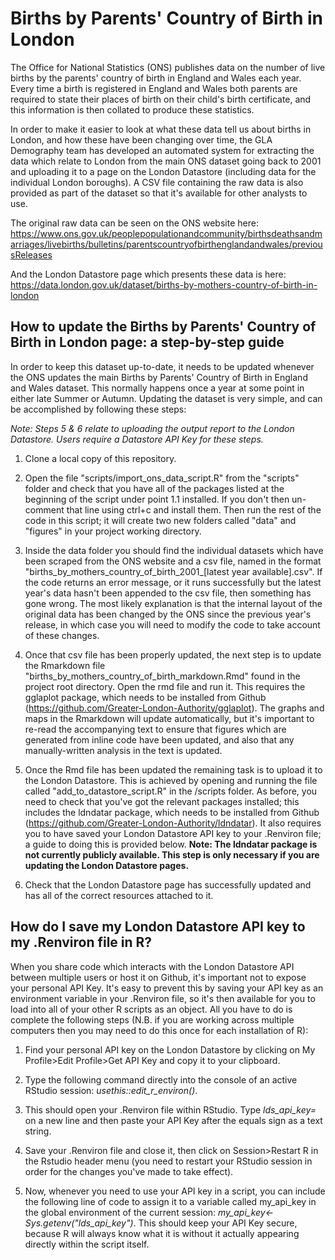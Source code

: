 # Births by Parents' Country of Birth in London

The Office for National Statistics (ONS) publishes data on the number of live births by the parents' country of birth in England and Wales each year. Every time a birth is registered in England and Wales both parents are required to state their places of birth on their child's birth certificate, and this information is then collated to produce these statistics.

In order to make it easier to look at what these data tell us about births in London, and how these have been changing over time, the GLA Demography team has developed an automated system for extracting the data which relate to London from the main ONS dataset going back to 2001 and uploading it to a page on the London Datastore (including data for the individual London boroughs). A CSV file containing the raw data is also provided as part of the dataset so that it's available for other analysts to use. 

The original raw data can be seen on the ONS website here: https://www.ons.gov.uk/peoplepopulationandcommunity/birthsdeathsandmarriages/livebirths/bulletins/parentscountryofbirthenglandandwales/previousReleases

And the London Datastore page which presents these data is here:
https://data.london.gov.uk/dataset/births-by-mothers-country-of-birth-in-london

## How to update the Births by Parents' Country of Birth in London page: a step-by-step guide
In order to keep this dataset up-to-date, it needs to be updated whenever the ONS updates the main Births by Parents' Country of Birth in England and Wales dataset. This normally happens once a year at some point in either late Summer or Autumn. Updating the dataset is very simple, and can be accomplished by following these steps:

*Note: Steps 5 & 6 relate to uploading the output report to the London Datastore. Users require a Datastore API Key for these steps.*

1) Clone a local copy of this repository.

2) Open the file "scripts/import_ons_data_script.R" from the "scripts" folder and check that you have all of the packages listed at the beginning of the script under point 1.1 installed. If you don't then un-comment that line using ctrl+c and install them. Then run the rest of the code in this script; it will create two new folders called "data" and "figures" in your project working directory. 

3) Inside the data folder you should find the individual datasets which have been scraped from the ONS website and a csv file, named in the format "births_by_mothers_country_of_birth_2001_[latest year available].csv". If the code returns an error message, or it runs successfully but the latest year's data hasn't been appended to the csv file, then something has gone wrong. The most likely explanation is that the internal layout of the original data has been changed by the ONS since the previous year's release, in which case you will need to modify the code to take account of these changes.

4) Once that csv file has been properly updated, the next step is to update the Rmarkdown file "births_by_mothers_country_of_birth_markdown.Rmd" found in the project root directory. Open the rmd file and run it. This requires the gglaplot package, which needs to be installed from Github (https://github.com/Greater-London-Authority/gglaplot). The graphs and maps in the Rmarkdown will update automatically, but it's important to re-read the accompanying text to ensure that figures which are generated from inline code have been updated, and also that any manually-written analysis in the text is updated.

5) Once the Rmd file has been updated the remaining task is to upload it to the London Datastore. This is achieved by opening and running the file called "add_to_datastore_script.R" in the /scripts folder. As before, you need to check that you've got the relevant packages installed; this includes the ldndatar package, which needs to be installed from Github (https://github.com/Greater-London-Authority/ldndatar). It also requires you to have saved your London Datastore API key to your .Renviron file; a guide to doing this is provided below. **Note: The ldndatar package is not currently publicly available. This step is only necessary if you are updating the London Datastore pages.**

6) Check that the London Datastore page has successfully updated and has all of the correct resources attached to it.

## How do I save my London Datastore API key to my .Renviron file in R?
When you share code which interacts with the London Datastore API between multiple users or host it on Github, it's important not to expose your personal API Key. It's easy to prevent this by saving your API key as an environment variable in your .Renviron file, so it's then available for you to load into all of your other R scripts as an object. All you have to do is complete the following steps (N.B. if you are working across multiple computers then you may need to do this once for each installation of R):

1) Find your personal API key on the London Datastore by clicking on My Profile>Edit Profile>Get API Key and copy it to your clipboard.

2) Type the following command directly into the console of an active RStudio session: *usethis::edit_r_environ()*.

3) This should open your .Renviron file within RStudio. Type *lds_api_key=* on a new line and then paste your API Key after the equals sign as a text string.

4) Save your .Renviron file and close it, then click on Session>Restart R in the Rstudio header menu (you need to restart your RStudio session in order for the changes you've made to take effect).

5) Now, whenever you need to use your API key in a script, you can include the following line of code to assign it to a variable called my_api_key in the global environment of the current session: *my_api_key<-Sys.getenv("lds_api_key")*. This should keep your API Key secure, because R will always know what it is without it actually appearing directly within the script itself.
